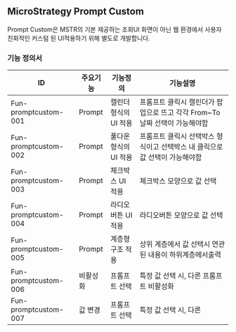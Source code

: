 ## MicroStrategy Prompt Custom
Prompt Custom은 MSTR의 기본 제공하는 조회UI 화면이 아닌 웹 환경에서 사용자 친화적인 커스텀 된 UI적용하기 위해 별도로 개발합니다. 
### 기능 정의서
|ID|주요기능|기능정의|기능설명|
|----|----|----|----|
|Fun-promptcustom-001|Prompt |캘린더형식의 UI 적용|프롬프트 클릭시 캘린더가 팝업으로 뜨고 각각 From~To 날짜 선택이 가능해야함|
|Fun-promptcustom-002|Prompt |풀다운형식의 UI 적용|프롬프트 클릭시 선택박스 형식이고 선택박스 내 클릭으로 값 선택이 가능해야함|
|Fun-promptcustom-003|Prompt |체크박스 UI 적용    |체크박스 모양으로 값 선택                                              |
|Fun-promptcustom-004|Prompt |라디오버튼 UI 적용  |라디오버튼 모양으로 값 선택                                            |
|Fun-promptcustom-005|Prompt |계층형 구조 적용    |상위 계층에서 값 선택시 연관된 내용이 하위계층에서출력                   |
|Fun-promptcustom-006|비활성화|프롬프트 선택       |특정 값 선택 시, 다른 프롬프트 비활성화                                |
|Fun-promptcustom-007|값 변경|프롬프트 선택        |특정 값 선택 시, 다른                                                |
